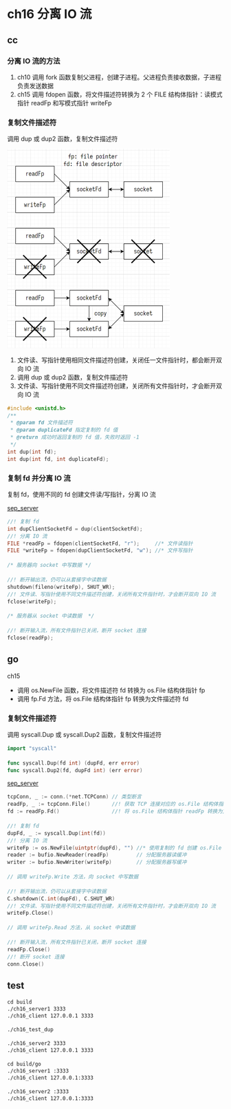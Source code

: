 # ch16 分离 IO 流

## cc

### 分离 IO 流的方法

1. ch10 调用 fork 函数复制父进程，创建子进程。父进程负责接收数据，子进程负责发送数据
2. ch15 调用 fdopen 函数，将文件描述符转换为 2 个 FILE 结构体指针：读模式指针 readFp 和写模式指针 writeFp

### 复制文件描述符

调用 dup 或 dup2 函数，复制文件描述符

<img src="../assets/io-close.png" alt="io-close" style="zoom:50%;" />

1. 文件读、写指针使用相同文件描述符创建，关闭任一文件指针时，都会断开双向 IO 流
2. 调用 dup 或 dup2 函数，复制文件描述符
3. 文件读、写指针使用不同文件描述符创建，关闭所有文件指针时，才会断开双向 IO 流

```c++
#include <unistd.h>
/**
 * @param fd 文件描述符
 * @param duplicateFd 指定复制的 fd 值
 * @return 成功时返回复制的 fd 值，失败时返回 -1
 */
int dup(int fd);
int dup(int fd, int duplicateFd);
```

### 复制 fd 并分离 IO 流

复制 fd，使用不同的 fd 创建文件读/写指针，分离 IO 流

[sep_server](./sep_server.cpp)

```c++
//! 复制 fd
int dupClientSocketFd = dup(clientSocketFd);
//! 分离 IO 流
FILE *readFp = fdopen(clientSocketFd, "r");     //* 文件读指针
FILE *writeFp = fdopen(dupClientSocketFd, "w"); //* 文件写指针

/* 服务器向 socket 中写数据 */

//! 断开输出流，仍可以从套接字中读数据
shutdown(fileno(writeFp), SHUT_WR);
//! 文件读、写指针使用不同文件描述符创建，关闭所有文件指针时，才会断开双向 IO 流
fclose(writeFp);

/* 服务器从 socket 中读数据  */

//! 断开输入流，所有文件指针已关闭，断开 socket 连接
fclose(readFp);
```

## go

ch15

- 调用 os.NewFile 函数，将文件描述符 fd 转换为 os.File 结构体指针 fp
- 调用 fp.Fd 方法，将 os.File 结构体指针 fp 转换为文件描述符 fd

### 复制文件描述符

调用 syscall.Dup 或 syscall.Dup2 函数，复制文件描述符

```go
import "syscall"

func syscall.Dup(fd int) (dupFd, err error)
func syscall.Dup2(fd, dupFd int) (err error)
```

[sep_server](go/server2/server2.go)

```go
tcpConn, _ := conn.(*net.TCPConn) // 类型断言
readFp, _ := tcpConn.File()       //! 获取 TCP 连接对应的 os.File 结构体指针 readFp，负责读数据
fd := readFp.Fd()                 //! 将 os.File 结构体指针 readFp 转换为文件描述符 fd

//! 复制 fd
dupFd, _ := syscall.Dup(int(fd))
//! 分离 IO 流
writeFp := os.NewFile(uintptr(dupFd), "") //* 使用复制的 fd 创建 os.File 结构体指针 writeFp，负责写数据
reader := bufio.NewReader(readFp)         // 分配服务器读缓冲
writer := bufio.NewWriter(writeFp)        // 分配服务器写缓冲

// 调用 writeFp.Write 方法，向 socket 中写数据

//! 断开输出流，仍可以从套接字中读数据
C.shutdown(C.int(dupFd), C.SHUT_WR)
//! 文件读、写指针使用不同文件描述符创建，关闭所有文件指针时，才会断开双向 IO 流
writeFp.Close()

// 调用 writeFp.Read 方法，从 socket 中读数据

//! 断开输入流，所有文件指针已关闭，断开 socket 连接
readFp.Close()
//! 断开 socket 连接
conn.Close()
```

## test

```shell
cd build
./ch16_server1 3333
./ch16_client 127.0.0.1 3333

./ch16_test_dup

./ch16_server2 3333
./ch16_client 127.0.0.1 3333

cd build/go
./ch16_server1 :3333
./ch16_client 127.0.0.1:3333

./ch16_server2 :3333
./ch16_client 127.0.0.1:3333
```
